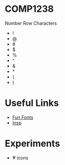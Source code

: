 # COMP1238
Number Row Characters
* !
* @
* \#
* $
* %
* ^
* &
* \*
* (
* )

# Useful Links
* [Fun Fonts](https://igfonts.io/#:~:text=This%20site%20allows%20you%20to%20generate%20text)
* [Insp](https://igfonts.io/#:~:text=This%20site%20allows%20you%20to%20generate%20text)

# Experiments
* :heartpulse: icons
